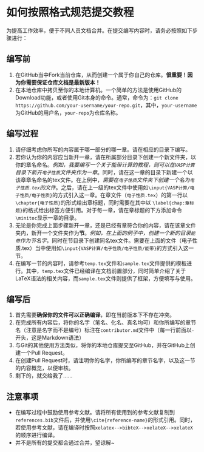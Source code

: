 # 如何按照格式规范提交教程

为提高工作效率，便于不同人员文档合并。在提交编写内容时，请务必按照如下步骤进行：

## 编写前

1. 在GitHub当中Fork当前仓库，从而创建一个属于你自己的仓库。**很重要！因为你需要保证仓库文档是最新版本！**
2. 在本地仓库中拷贝至你的本地计算机。一个简单的方法是使用GitHub的Download功能，或者使用Git本身的命令。通常，命令为：`git clone https://github.com/your-username/your-repo.git`，其中，`your-username`为GitHub的用户名，`your-repo`为仓库名称。

## 编写过程

1. 请仔细考虑你所写的内容属于哪一部分的哪一章。请在相应的目录下编写。
2. 若你认为你的内容应当新开一章，请在所属部分目录下创建一个新文件夹，以你的章名命名。*例如，我要编写一个关于能带计算的教程，则可以在`VASP计算`目录下新开`电子性质`文件夹作为一章*。同时，请在这一章的目录下新建一个以该章章名命名的tex文件。在上例中，*需要在`电子性质`文件夹下创建一个名为`电子性质.tex`的文件*。之后，请在上一级的tex文件中使用如`\input{VASP计算/电子性质/电子性质}`的方式引入这一章。在章文件（`电子性质.tex`）的第一行以`\chapter{电子性质}`的形式给出章标题，同时需要在其中以 `\label{chap:章标题}`的格式给出标签方便引用。对于每一章，请在章标题的下方添加命令`\minitoc`显示一章的目录。
3. 无论是你完成上面步骤新开一章，还是已经有章符合你的内容，请在该章文件夹内，新开一个文件夹作为**节**。*例如，在上面的例子中，创建一个新的目录`能带`作为节名字*，同时在节目录下创建同名tex文件。需要在上面的文件（电子性质.tex）当中使用如`\input{VASP计算/电子性质/电子性质/能带}`的方式引入这一节。
4. 在编写一节的内容时，请参考`temp.tex`文件和`sample.tex`文件提供的模板进行。其中，`temp.tex`文件已经编译在文档前置部分，同时简单介绍了关于LaTeX语法的相关内容，而`sample.tex`文件则提供了框架，方便填写与使用。

## 编写后

1. 首先需要**确保你的文件可以正确编译**，即在当前版本下不存在冲突。
2. 在完成所有内容后，将你的名字（笔名、化名、真名均可）和你所编写的章节名（注意是名字而不是编号）标注在`contributor.md`文件中（每一行前面以`- `开头，这是Markdown语法）
3. 与Git的其他使用方法类似，将你的本地仓库提交至GitHub，并在GitHub上创建一个Pull Request。
4. 在创建Pull Request时，请注明你的名字，你所编写的章节名字，以及这一节的内容概览，以便审核。
5. 剩下的，就交给我了……

## 注意事项

- 在编写过程中鼓励使用参考文献。请将所有使用到的参考文献复制到`references.bib`文件后，并使用`\cite{reference-name}`的形式引用。同时，若使用参考文献，请在编译时按照`xelatex-->bibteX-->xelateX-->xelateX`的顺序进行编译。
- 并不是所有的提交都会通过合并，望谅解~
